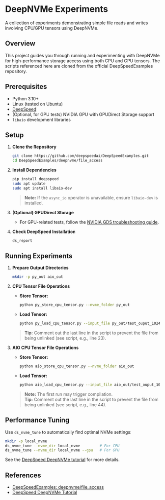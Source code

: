 # DeepNVMe Experiments

A collection of experiments demonstrating simple file reads and writes involving CPU/GPU tensors using DeepNVMe.

## Overview

This project guides you through running and experimenting with DeepNVMe for high-performance storage access using both CPU and GPU tensors. The scripts referenced here are cloned from the official DeepSpeedExamples repository.

## Prerequisites

- Python 3.10+
- Linux (tested on Ubuntu)
- [DeepSpeed](https://www.deepspeed.ai/)
- (Optional, for GPU tests) NVIDIA GPU with GPUDirect Storage support
- `libaio` development libraries

## Setup

1. **Clone the Repository**
    ```sh
    git clone https://github.com/deepspeedai/DeepSpeedExamples.git
    cd DeepSpeedExamples/deepnvme/file_access
    ```

2. **Install Dependencies**
    ```sh
    pip install deepspeed
    sudo apt update
    sudo apt install libaio-dev
    ```
    > **Note:** If the `async_io` operator is unavailable, ensure `libaio-dev` is installed.

3. **(Optional) GPUDirect Storage**
    - For GPU-related tests, follow the [NVIDIA GDS troubleshooting guide](https://docs.nvidia.com/gpudirect-storage/troubleshooting-guide/index.html).

4. **Check DeepSpeed Installation**
    ```sh
    ds_report
    ```

## Running Experiments

1. **Prepare Output Directories**
    ```sh
    mkdir -p py_out aio_out
    ```

2. **CPU Tensor File Operations**
    - **Store Tensor:**
        ```sh
        python py_store_cpu_tensor.py --nvme_folder py_out
        ```
    - **Load Tensor:**
        ```sh
        python py_load_cpu_tensor.py --input_file py_out/test_ouput_1024MB.pt
        ```
    > **Tip:** Comment out the last line in the script to prevent the file from being unlinked (see script, e.g., line 23).

3. **AIO CPU Tensor File Operations**
    - **Store Tensor:**
        ```sh
        python aio_store_cpu_tensor.py --nvme_folder aio_out
        ```
    - **Load Tensor:**
        ```sh
        python aio_load_cpu_tensor.py --input_file aio_out/test_ouput_1024MB.pt
        ```
    > **Note:** The first run may trigger compilation.  
    > **Tip:** Comment out the last line in the script to prevent the file from being unlinked (see script, e.g., line 44).

## Performance Tuning

Use `ds_nvme_tune` to automatically find optimal NVMe settings:

```sh
mkdir -p local_nvme
ds_nvme_tune --nvme_dir local_nvme         # For CPU
ds_nvme_tune --nvme_dir local_nvme --gpu   # For GPU
```

See the [DeepSpeed DeepNVMe tutorial](https://www.deepspeed.ai/tutorials/deepnvme/?utm_source=chatgpt.com#performance-tuning) for more details.

## References

- [DeepSpeedExamples: deepnvme/file_access](https://github.com/deepspeedai/DeepSpeedExamples/tree/master/deepnvme/file_access)
- [DeepSpeed DeepNVMe Tutorial](https://www.deepspeed.ai/tutorials/deepnvme)